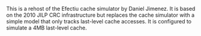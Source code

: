 This is a rehost of the Efectiu cache simulator by Daniel Jimenez. It is based on the 
2010 JILP CRC infrastructure but replaces the cache simulator with 
a simple model that only tracks last-level cache accesses. It is 
configured to simulate a 4MB last-level cache.